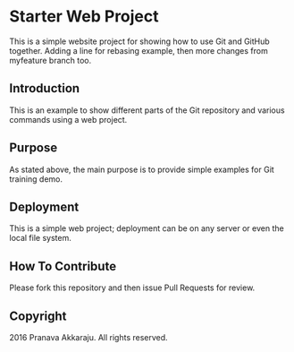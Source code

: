 # Starter Web Project

This is a simple website project for showing how to use Git and GitHub together. Adding a line for rebasing example, then more changes from myfeature branch too. 

## Introduction

This is an example to show different parts of the Git repository and various commands using a web project. 

## Purpose

As stated above, the main purpose is to provide simple examples for Git training demo. 

## Deployment

This is a simple web project; deployment can be on any server or even the local file system. 

## How To Contribute

Please fork this repository and then issue Pull Requests for review. 

## Copyright

2016 Pranava Akkaraju. All rights reserved. 
